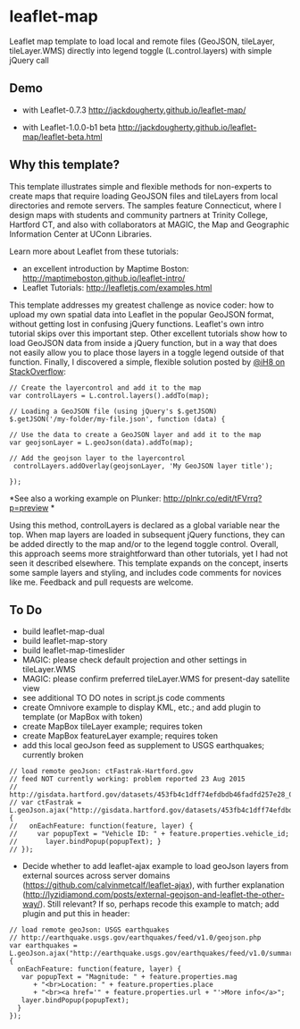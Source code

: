 # leaflet-map
Leaflet map template to load local and remote files (GeoJSON, tileLayer, tileLayer.WMS) directly into legend toggle (L.control.layers) with simple jQuery call

## Demo
 - with Leaflet-0.7.3 http://jackdougherty.github.io/leaflet-map/

 - with Leaflet-1.0.0-b1 beta http://jackdougherty.github.io/leaflet-map/leaflet-beta.html

 ## Why this template?

 This template illustrates simple and flexible methods for non-experts to create maps that require loading GeoJSON files and tileLayers from local directories and remote servers. The samples feature Connecticut, where I design maps with students and community partners at Trinity College, Hartford CT, and also with collaborators at MAGIC, the Map and Geographic Information Center at UConn Libraries.

 Learn more about Leaflet from these tutorials:
 - an excellent introduction by Maptime Boston: http://maptimeboston.github.io/leaflet-intro/
 - Leaflet Tutorials: http://leafletjs.com/examples.html

 This template addresses my greatest challenge as novice coder: how to upload my own spatial data into Leaflet in the popular GeoJSON format, without getting lost in confusing jQuery functions. Leaflet's own intro tutorial skips over this important step. Other excellent tutorials show how to load GeoJSON data from inside a jQuery function, but in a way that does not easily allow you to place those layers in a toggle legend outside of that function. Finally, I discovered a simple, flexible solution posted by [@iH8 on StackOverflow]( http://stackoverflow.com/questions/28534705/how-to-add-two-geojson-feature-collections-in-to-two-layer-groups):
 ```
 // Create the layercontrol and add it to the map
var controlLayers = L.control.layers().addTo(map);

// Loading a GeoJSON file (using jQuery's $.getJSON)
$.getJSON('/my-folder/my-file.json', function (data) {

// Use the data to create a GeoJSON layer and add it to the map
var geojsonLayer = L.geoJson(data).addTo(map);

// Add the geojson layer to the layercontrol
  controlLayers.addOverlay(geojsonLayer, 'My GeoJSON layer title');

});
```
*See also a working example on Plunker: http://plnkr.co/edit/tFVrrq?p=preview *

Using this method, controlLayers is declared as a global variable near the top. When map layers are loaded in subsequent jQuery functions, they can be added directly to the map and/or to the legend toggle control. Overall, this approach seems more straightforward than other tutorials, yet I had not seen it described elsewhere. This template expands on the concept, inserts some sample layers and styling, and includes code comments for novices like me. Feedback and pull requests are welcome.

## To Do
- build leaflet-map-dual
- build leaflet-map-story
- build leaflet-map-timeslider
- MAGIC: please check default projection and other settings in tileLayer.WMS
- MAGIC: please confirm preferred tileLayer.WMS for present-day satellite view
- see additional TO DO notes in script.js code comments
- create Omnivore example to display KML, etc.; and add plugin to template (or MapBox with token)
- create MapBox tileLayer example; requires token
- create MapBox featureLayer example; requires token
- add this local geoJson feed as supplement to USGS earthquakes; currently broken
```
// load remote geoJson: ctFastrak-Hartford.gov
// feed NOT currently working: problem reported 23 Aug 2015
// http://gisdata.hartford.gov/datasets/453fb4c1dff74efdbdb46fadfd257e28_0
// var ctFastrak = L.geoJson.ajax("http://gisdata.hartford.gov/datasets/453fb4c1dff74efdbdb46fadfd257e28_0.geojson", {
//   onEachFeature: function(feature, layer) {
//     var popupText = "Vehicle ID: " + feature.properties.vehicle_id;
//       layer.bindPopup(popupText); }
// });
```
- Decide whether to add leaflet-ajax example to load geoJson layers from external sources across server domains (https://github.com/calvinmetcalf/leaflet-ajax), with further explanation (http://lyzidiamond.com/posts/external-geojson-and-leaflet-the-other-way/). Still relevant? If so, perhaps recode this example to match; add plugin and put this in header:
<script type="text/javascript" src="dist/leaflet.ajax.min.js"></script>
```
// load remote geoJson: USGS earthquakes
// http://earthquake.usgs.gov/earthquakes/feed/v1.0/geojson.php
var earthquakes = L.geoJson.ajax("http://earthquake.usgs.gov/earthquakes/feed/v1.0/summary/1.0_month.geojson", {
  onEachFeature: function(feature, layer) {
   var popupText = "Magnitude: " + feature.properties.mag
      + "<br>Location: " + feature.properties.place
      + "<br><a href='" + feature.properties.url + "'>More info</a>";
   layer.bindPopup(popupText);
  }
});
```
